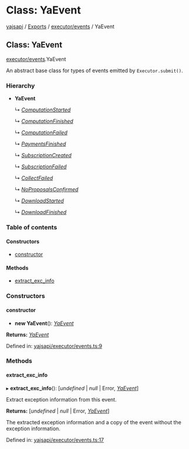 # Class: YaEvent

[yajsapi](../yajsapi.md) / [Exports](../modules/) / [executor/events](../modules/executor_events.md) / YaEvent

## Class: YaEvent

[executor/events](../modules/executor_events.md).YaEvent

An abstract base class for types of events emitted by `Executor.submit()`.

### Hierarchy

* **YaEvent**

  ↳ [_ComputationStarted_](executor_events.computationstarted.md)

  ↳ [_ComputationFinished_](executor_events.computationfinished.md)

  ↳ [_ComputationFailed_](executor_events.computationfailed.md)

  ↳ [_PaymentsFinished_](executor_events.paymentsfinished.md)

  ↳ [_SubscriptionCreated_](executor_events.subscriptioncreated.md)

  ↳ [_SubscriptionFailed_](executor_events.subscriptionfailed.md)

  ↳ [_CollectFailed_](executor_events.collectfailed.md)

  ↳ [_NoProposalsConfirmed_](executor_events.noproposalsconfirmed.md)

  ↳ [_DownloadStarted_](executor_events.downloadstarted.md)

  ↳ [_DownloadFinished_](executor_events.downloadfinished.md)

### Table of contents

#### Constructors

* [constructor](executor_events.yaevent.md#constructor)

#### Methods

* [extract\_exc\_info](executor_events.yaevent.md#extract_exc_info)

### Constructors

#### constructor

* **new YaEvent**\(\): [_YaEvent_](executor_events.yaevent.md)

**Returns:** [_YaEvent_](executor_events.yaevent.md)

Defined in: [yajsapi/executor/events.ts:9](https://github.com/golemfactory/yajsapi/blob/289a25a/yajsapi/executor/events.ts#L9)

### Methods

#### extract\_exc\_info

▸ **extract\_exc\_info**\(\): \[_undefined_ \| _null_ \| Error, [_YaEvent_](executor_events.yaevent.md)\]

Extract exception information from this event.

**Returns:** \[_undefined_ \| _null_ \| Error, [_YaEvent_](executor_events.yaevent.md)\]

The extracted exception information and a copy of the event without the exception information.

Defined in: [yajsapi/executor/events.ts:17](https://github.com/golemfactory/yajsapi/blob/289a25a/yajsapi/executor/events.ts#L17)

